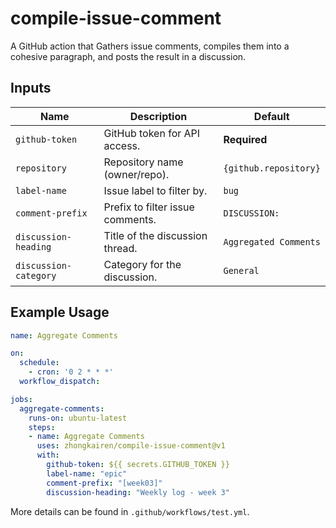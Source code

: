 # compile-issue-comment
A GitHub action that Gathers issue comments, compiles them into a cohesive paragraph, and posts the result in a discussion.

## Inputs

| Name                  | Description                      | Default               |
| --------------------- | -------------------------------- | --------------------- |
| `github-token`        | GitHub token for API access.     | **Required**          |
| `repository`          | Repository name (owner/repo).    | `{github.repository}` |
| `label-name`          | Issue label to filter by.        | `bug`                 |
| `comment-prefix`      | Prefix to filter issue comments. | `DISCUSSION:`         |
| `discussion-heading`  | Title of the discussion thread.  | `Aggregated Comments` |
| `discussion-category` | Category for the discussion.     | `General`             |

## Example Usage

```yaml
name: Aggregate Comments

on:
  schedule:
    - cron: '0 2 * * *'
  workflow_dispatch:

jobs:
  aggregate-comments:
    runs-on: ubuntu-latest
    steps:
    - name: Aggregate Comments
      uses: zhongkairen/compile-issue-comment@v1
      with:
        github-token: ${{ secrets.GITHUB_TOKEN }}
        label-name: "epic"
        comment-prefix: "[week03]"
        discussion-heading: "Weekly log - week 3"
```
More details can be found in `.github/workflows/test.yml`.
